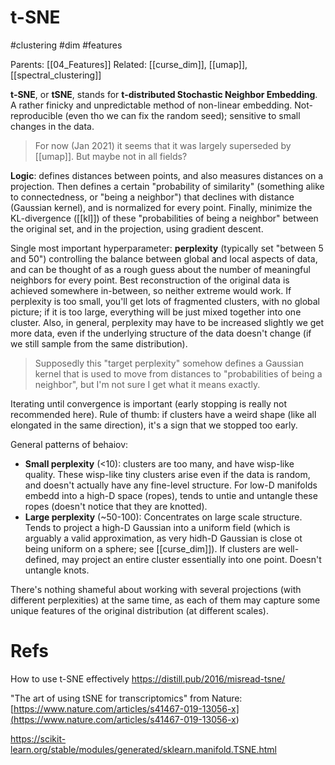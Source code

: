 # t-SNE

#clustering #dim #features

Parents: [[04_Features]]
Related: [[curse_dim]], [[umap]], [[spectral_clustering]]

**t-SNE**, or **tSNE**, stands for **t-distributed Stochastic Neighbor Embedding**. A rather finicky and unpredictable method of non-linear embedding. Not-reproducible (even tho we can fix the random seed); sensitive to small changes in the data.

> For now (Jan 2021) it seems that it was largely superseded by [[umap]]. But maybe not in all fields?

**Logic**: defines distances between points, and also measures distances on a projection. Then defines a certain "probability of similarity" (something alike to connectedness, or "being a neighbor") that declines with distance (Gaussian kernel), and is normalized for every point. Finally, minimize the KL-divergence ([[kl]]) of these "probabilities of being a neighbor" between the original set, and in the projection, using gradient descent.

Single most important hyperparameter: **perplexity** (typically set "between 5 and 50") controlling the balance between global and local aspects of data, and can be thought of as a rough guess about the number of meaningful neighbors for every point. Best reconstruction of the original data is achieved somewhere in-between, so neither extreme would work. If perplexity is too small, you'll get lots of fragmented clusters, with no global picture; if it is too large, everything will be just mixed together into one cluster. Also, in general, perplexity may have to be increased slightly we get more data, even if the underlying structure of the data doesn't change (if we still sample from the same distribution).

> Supposedly this "target perplexity" somehow defines a Gaussian kernel that is used to move from distances to "probabilities of being a neighbor", but I'm not sure I get what it means exactly.

Iterating until convergence is important (early stopping is really not recommended here). Rule of thumb: if clusters have a weird shape (like all elongated in the same direction), it's a sign that we stopped too early.

General patterns of behaiov: 
* **Small perplexity** (<10): clusters are too many, and have wisp-like quality. These wisp-like tiny clusters arise even if the data is random, and doesn't actually have any fine-level structure. For low-D manifolds embedd into a high-D space (ropes), tends to untie and untangle these ropes (doesn't notice that they are knotted).
* **Large perplexity** (~50-100): Concentrates on large scale structure. Tends to project a high-D Gaussian into a uniform field (which is arguably a valid approximation, as very hidh-D Gaussian is close ot being uniform on a sphere; see [[curse_dim]]). If clusters are well-defined, may project an entire cluster essentially into one point. Doesn't  untangle knots.

There's nothing shameful about working with several projections (with different perplexities) at the same time, as each of them may capture some unique features of the original distribution (at different scales).

# Refs

How to use t-SNE effectively
https://distill.pub/2016/misread-tsne/

"The art of using tSNE for transcriptomics" from Nature:
[https://www.nature.com/articles/s41467-019-13056-x](<https://www.nature.com/articles/s41467-019-13056-x>)

https://scikit-learn.org/stable/modules/generated/sklearn.manifold.TSNE.html